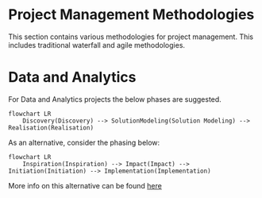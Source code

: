 # Project Management Methodologies
This section contains various methodologies for project management. 
This includes traditional waterfall and agile methodologies.

# Data and Analytics
For Data and Analytics projects the below phases are suggested. 

```mermaid
flowchart LR
    Discovery(Discovery) --> SolutionModeling(Solution Modeling) --> Realisation(Realisation)

```

As an alternative, consider the phasing below:

```mermaid
flowchart LR
    Inspiration(Inspiration) --> Impact(Impact) --> Initiation(Initiation) --> Implementation(Implementation)

```
More info on this alternative can be found [here](/Methodologies/ProjectManagement/DnA_Methodology_I)

